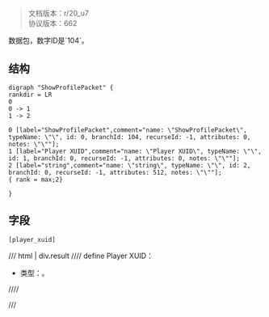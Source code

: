 # <!-- md:samp ShowProfilePacket -->

> 文档版本：r/20_u7<br/>协议版本：662

<!-- md:samp ShowProfilePacket -->数据包，数字ID是`104`。

## 结构

```viz
digraph "ShowProfilePacket" {
rankdir = LR
0
0 -> 1
1 -> 2

0 [label="ShowProfilePacket",comment="name: \"ShowProfilePacket\", typeName: \"\", id: 0, branchId: 104, recurseId: -1, attributes: 0, notes: \"\""];
1 [label="Player XUID",comment="name: \"Player XUID\", typeName: \"\", id: 1, branchId: 0, recurseId: -1, attributes: 0, notes: \"\""];
2 [label="string",comment="name: \"string\", typeName: \"\", id: 2, branchId: 0, recurseId: -1, attributes: 512, notes: \"\""];
{ rank = max;2}

}

```

## 字段

```title='ShowProfilePacket'
[player_xuid]
```

/// html | div.result
//// define
Player XUID：<!-- md:samp string -->

- 类型：<!-- md:samp string -->。


////

///

